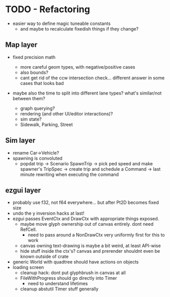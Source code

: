 # TODO - Refactoring

- easier way to define magic tuneable constants
	- and maybe to recalculate fixedish things if they change?

## Map layer

- fixed precision math
	- more careful geom types, with negative/positive cases
	- also bounds?
	- cant get rid of the ccw intersection check... different answer in some cases that looks bad

- maybe also the time to split into different lane types? what's similar/not between them?
	- graph querying?
	- rendering (and other UI/editor interactions)?
	- sim state?
	- Sidewalk, Parking, Street

## Sim layer

- rename Car->Vehicle?
- spawning is convoluted
	- popdat trip -> Scenario SpawnTrip -> pick ped speed and make spawner's TripSpec -> create trip and schedule a Command -> last minute rewriting when executing the command

## ezgui layer

- probably use f32, not f64 everywhere... but after Pt2D becomes fixed size
- undo the y inversion hacks at last!
- ezgui passes EventCtx and DrawCtx with appropriate things exposed.
	- maybe move glyph ownership out of canvas entirely. dont need RefCell.
		- need to pass around a NonDrawCtx very uniformly first for this to work
	- canvas owning text-drawing is maybe a bit weird, at least API-wise
	- hide stuff inside the ctx's? canvas and prerender shouldnt even be known outside of crate
- generic World with quadtree should have actions on objects
- loading screen
	- cleanup hack: dont put glyphbrush in canvas at all
	- FileWithProgress should go directly into Timer
		- need to understand lifetimes
	- cleanup abstutil Timer stuff generally
